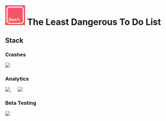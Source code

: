 <h1> <img src="https://github.com/maebert/theleastdangeroustodolist/raw/master/assets/icon.png" height=64 /> The Least Dangerous To Do List</h1>



## Stack

### Crashes

<a href="https://sentry.io/organizations/the-least-dangerous-to-do-list/issues/?project=2213171">
  <img src="https://sentry-brand.storage.googleapis.com/sentry-logo-black.png" height=80 />
</a>

### Analytics

<a href="https://app.segment.com/tldtdl/home">
  <img src="https://1giyep1rf08048332uak0q01-wpengine.netdna-ssl.com/wp-content/uploads/2016/12/logo_tech-segment-300x150.png" height=100 />
</a>&nbsp;&nbsp;&nbsp;&nbsp;

<a href="https://analytics.amplitude.com/summerai/workspace">
  <img src="https://findlogovector.com/wp-content/uploads/2019/07/amplitude-logo-vector.png" height=100 />
</a>

### Beta Testing

<a href="https://appstoreconnect.apple.com/WebObjects/iTunesConnect.woa/ra/ng/app/1497061114/testflight?section=group&subsection=builds&id=9e4a47a0-1ee8-4396-b8e8-2825cb5d2159">
  <img src="https://t5n3m8p8.stackpathcdn.com/wp-content/uploads/2013/07/testflight-logo11-300x90.png" height=60 />
</a>

